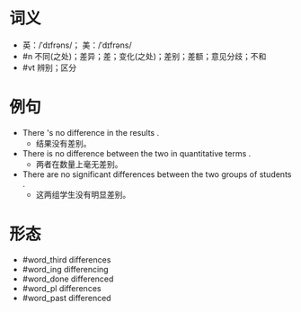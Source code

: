 # 词义
- 英：/ˈdɪfrəns/； 美：/ˈdɪfrəns/
- #n 不同(之处)；差异；差；变化(之处)；差别；差额；意见分歧；不和
- #vt 辨别；区分
# 例句
- There 's no difference in the results .
	- 结果没有差别。
- There is no difference between the two in quantitative terms .
	- 两者在数量上毫无差别。
- There are no significant differences between the two groups of students .
	- 这两组学生没有明显差别。
# 形态
- #word_third differences
- #word_ing differencing
- #word_done differenced
- #word_pl differences
- #word_past differenced
